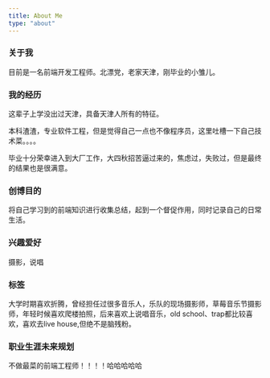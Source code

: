 ```yaml
---
title: About Me
type: "about"
---
```

### 关于我

目前是一名前端开发工程师。北漂党，老家天津，刚毕业的小雏儿。

### 我的经历

这辈子上学没出过天津，具备天津人所有的特征。

本科渣渣，专业软件工程，但是觉得自己一点也不像程序员，这里吐槽一下自己技术菜。。。。

毕业十分荣幸进入到大厂工作，大四秋招苦逼过来的，焦虑过，失败过，但是最终的结果也是很满意。

### 创博目的

将自己学习到的前端知识进行收集总结，起到一个督促作用，同时记录自己的日常生活。

### 兴趣爱好

摄影，说唱

### 标签

大学时期喜欢折腾，曾经担任过很多音乐人，乐队的现场摄影师，草莓音乐节摄影师，年轻时候喜欢爬楼拍照，后来喜欢上说唱音乐，old school、trap都比较喜欢，喜欢去live house,但绝不是脑残粉。

### 职业生涯未来规划

不做最菜的前端工程师！！！！哈哈哈哈哈